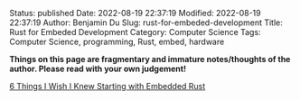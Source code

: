 Status: published
Date: 2022-08-19 22:37:19
Modified: 2022-08-19 22:37:19
Author: Benjamin Du
Slug: rust-for-embeded-development
Title: Rust for Embeded Development
Category: Computer Science
Tags: Computer Science, programming, Rust, embed, hardware

**Things on this page are fragmentary and immature notes/thoughts of the author. Please read with your own judgement!**

[6 Things I Wish I Knew Starting with Embedded Rust](https://apollolabsblog.hashnode.dev/6-things-i-wish-i-knew-starting-with-embedded-rust)

